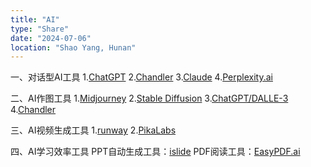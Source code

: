 ```yaml
---
title: "AI"
type: "Share"
date: "2024-07-06"
location: "Shao Yang, Hunan"
---
```



一、对话型AI工具
1.[ChatGPT](https://chat.openai.com/)
2.[Chandler](https://chandler.bet/)
3.[Claude](https://chat.openai.com/)
4.[Perplexity.ai](https://www.perplexity.ai/)

二、AI作图工具
1.[Midjourne​y](https://www.midjourney.com/)
2.[Stable Diffusion](https://stability.ai/)
3.[ChatGPT/DALLE-3](https://chat.openai.com/)
4.[Chandler](https://chandler.bet/)

三、AI视频生成工具
1.[runway](https://app.runwayml.com/)
2.[PikaLabs](https://pika.art/)

四、AI学习效率工具
PPT自动生成工具：[islide](https://www.islide.cc/ai-beta/chat/)
PDF阅读工具：[EasyPDF.ai](https://easypdf.ai/) ​

